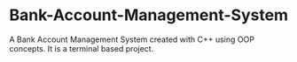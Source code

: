 # Bank-Account-Management-System
A Bank Account Management System created with C++ using OOP concepts. It is a terminal based project.
